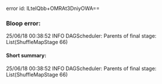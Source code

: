 error id: lLteIQbb+OMRAt3DniyOWA==
### Bloop error:

25/06/18 00:38:52 INFO DAGScheduler: Parents of final stage: List(ShuffleMapStage 66)
#### Short summary: 

25/06/18 00:38:52 INFO DAGScheduler: Parents of final stage: List(ShuffleMapStage 66)